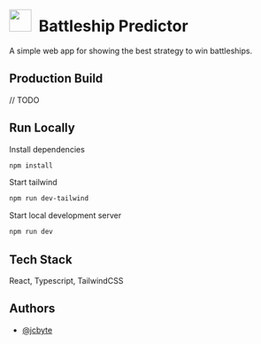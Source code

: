 # <img src="public/favicon.ico" height="40"> &nbsp;Battleship Predictor

A simple web app for showing the best strategy to win battleships.

## Production Build

// TODO

## Run Locally

Install dependencies

```bash
npm install
```

Start tailwind

```bash
npm run dev-tailwind
```

Start local development server

```bash
npm run dev
```

## Tech Stack

React, Typescript, TailwindCSS

## Authors

- [@jcbyte](https://www.github.com/jcbyte)
